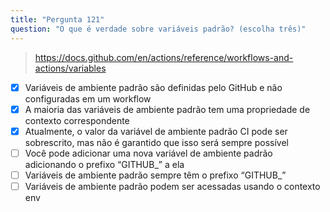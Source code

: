 ```yaml
---
title: "Pergunta 121"
question: "O que é verdade sobre variáveis padrão? (escolha três)"
---
```



> https://docs.github.com/en/actions/reference/workflows-and-actions/variables
- [x] Variáveis de ambiente padrão são definidas pelo GitHub e não configuradas em um workflow
- [x] A maioria das variáveis de ambiente padrão tem uma propriedade de contexto correspondente
- [x] Atualmente, o valor da variável de ambiente padrão CI pode ser sobrescrito, mas não é garantido que isso será sempre possível
- [ ] Você pode adicionar uma nova variável de ambiente padrão adicionando o prefixo “GITHUB_” a ela
- [ ] Variáveis de ambiente padrão sempre têm o prefixo “GITHUB_”
- [ ] Variáveis de ambiente padrão podem ser acessadas usando o contexto env
